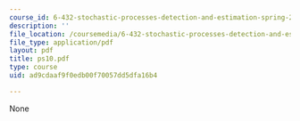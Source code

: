 ```yaml
---
course_id: 6-432-stochastic-processes-detection-and-estimation-spring-2004
description: ''
file_location: /coursemedia/6-432-stochastic-processes-detection-and-estimation-spring-2004/ad9cdaaf9f0edb00f70057dd5dfa16b4_ps10.pdf
file_type: application/pdf
layout: pdf
title: ps10.pdf
type: course
uid: ad9cdaaf9f0edb00f70057dd5dfa16b4

---
```

None